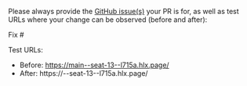 Please always provide the [GitHub issue(s)](../issues) your PR is for, as well as test URLs where your change can be observed (before and after):

Fix #<gh-issue-id>

Test URLs:
- Before: https://main--seat-13--l715a.hlx.page/
- After: https://<branch>--seat-13--l715a.hlx.page/
